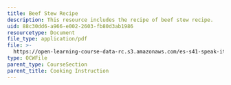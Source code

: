 ```yaml
---
title: Beef Stew Recipe
description: This resource includes the recipe of beef stew recipe.
uid: 88c30dd6-a966-e002-2603-fb80d3ab1986
resourcetype: Document
file_type: application/pdf
file: >-
  https://open-learning-course-data-rc.s3.amazonaws.com/es-s41-speak-italian-with-your-mouth-full-spring-2012/88c30dd6a966e0022603fb80d3ab1986_MITES_S41S12_BeefStwRecip.pdf
type: OCWFile
parent_type: CourseSection
parent_title: Cooking Instruction
---
```

